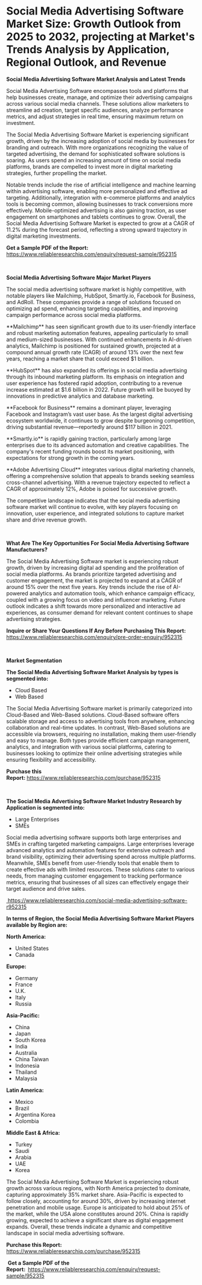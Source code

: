<p><h1>Social Media Advertising Software Market Size: Growth Outlook from 2025 to 2032, projecting at Market's Trends Analysis by Application, Regional Outlook, and Revenue</h1></p><p><strong>Social Media Advertising Software Market Analysis and Latest Trends</strong></p>
<p><p>Social Media Advertising Software encompasses tools and platforms that help businesses create, manage, and optimize their advertising campaigns across various social media channels. These solutions allow marketers to streamline ad creation, target specific audiences, analyze performance metrics, and adjust strategies in real time, ensuring maximum return on investment.</p><p>The Social Media Advertising Software Market is experiencing significant growth, driven by the increasing adoption of social media by businesses for branding and outreach. With more organizations recognizing the value of targeted advertising, the demand for sophisticated software solutions is soaring. As users spend an increasing amount of time on social media platforms, brands are compelled to invest more in digital marketing strategies, further propelling the market.</p><p>Notable trends include the rise of artificial intelligence and machine learning within advertising software, enabling more personalized and effective ad targeting. Additionally, integration with e-commerce platforms and analytics tools is becoming common, allowing businesses to track conversions more effectively. Mobile-optimized advertising is also gaining traction, as user engagement on smartphones and tablets continues to grow. Overall, the Social Media Advertising Software Market is expected to grow at a CAGR of 11.2% during the forecast period, reflecting a strong upward trajectory in digital marketing investments.</p></p>
<p><strong>Get a Sample PDF of the Report:&nbsp;</strong> <a href="https://www.reliableresearchiq.com/enquiry/request-sample/952315?utm_campaign=3138&utm_medium=2&utm_source=Github&utm_content=ia&utm_term=17042025&utm_id=social-media-advertising-software">https://www.reliableresearchiq.com/enquiry/request-sample/952315</a></p>
<p>&nbsp;</p>
<p><strong>Social Media Advertising Software Major Market Players</strong></p>
<p><p>The social media advertising software market is highly competitive, with notable players like Mailchimp, HubSpot, Smartly.io, Facebook for Business, and AdRoll. These companies provide a range of solutions focused on optimizing ad spend, enhancing targeting capabilities, and improving campaign performance across social media platforms.</p><p>**Mailchimp** has seen significant growth due to its user-friendly interface and robust marketing automation features, appealing particularly to small and medium-sized businesses. With continued enhancements in AI-driven analytics, Mailchimp is positioned for sustained growth, projected at a compound annual growth rate (CAGR) of around 13% over the next few years, reaching a market share that could exceed $1 billion.</p><p>**HubSpot** has also expanded its offerings in social media advertising through its inbound marketing platform. Its emphasis on integration and user experience has fostered rapid adoption, contributing to a revenue increase estimated at $1.6 billion in 2022. Future growth will be buoyed by innovations in predictive analytics and database marketing.</p><p>**Facebook for Business** remains a dominant player, leveraging Facebook and Instagram’s vast user base. As the largest digital advertising ecosystem worldwide, it continues to grow despite burgeoning competition, driving substantial revenue—reportedly around $117 billion in 2021.</p><p>**Smartly.io** is rapidly gaining traction, particularly among large enterprises due to its advanced automation and creative capabilities. The company's recent funding rounds boost its market positioning, with expectations for strong growth in the coming years.</p><p>**Adobe Advertising Cloud** integrates various digital marketing channels, offering a comprehensive solution that appeals to brands seeking seamless cross-channel advertising. With a revenue trajectory expected to reflect a CAGR of approximately 12%, Adobe is poised for successive growth.</p><p>The competitive landscape indicates that the social media advertising software market will continue to evolve, with key players focusing on innovation, user experience, and integrated solutions to capture market share and drive revenue growth.</p></p>
<p>&nbsp;</p>
<p><strong>What Are The Key Opportunities For Social Media Advertising Software Manufacturers?</strong></p>
<p><p>The Social Media Advertising Software market is experiencing robust growth, driven by increasing digital ad spending and the proliferation of social media platforms. As brands prioritize targeted advertising and customer engagement, the market is projected to expand at a CAGR of around 15% over the next five years. Key trends include the rise of AI-powered analytics and automation tools, which enhance campaign efficacy, coupled with a growing focus on video and influencer marketing. Future outlook indicates a shift towards more personalized and interactive ad experiences, as consumer demand for relevant content continues to shape advertising strategies.</p></p>
<p><strong>Inquire or Share Your Questions If Any Before Purchasing This Report:</strong> <a href="https://www.reliableresearchiq.com/enquiry/pre-order-enquiry/952315?utm_campaign=3138&utm_medium=2&utm_source=Github&utm_content=ia&utm_term=17042025&utm_id=social-media-advertising-software">https://www.reliableresearchiq.com/enquiry/pre-order-enquiry/952315</a></p>
<p>&nbsp;</p>
<p><strong>Market Segmentation</strong></p>
<p><strong>The Social Media Advertising Software Market Analysis by types is segmented into:</strong></p>
<p><ul><li>Cloud Based</li><li>Web Based</li></ul></p>
<p><p>The Social Media Advertising Software market is primarily categorized into Cloud-Based and Web-Based solutions. Cloud-Based software offers scalable storage and access to advertising tools from anywhere, enhancing collaboration and real-time updates. In contrast, Web-Based solutions are accessible via browsers, requiring no installation, making them user-friendly and easy to manage. Both types provide efficient campaign management, analytics, and integration with various social platforms, catering to businesses looking to optimize their online advertising strategies while ensuring flexibility and accessibility.</p></p>
<p><strong>Purchase this Report:&nbsp;</strong><a href="https://www.reliableresearchiq.com/purchase/952315?utm_campaign=3138&utm_medium=2&utm_source=Github&utm_content=ia&utm_term=17042025&utm_id=social-media-advertising-software">https://www.reliableresearchiq.com/purchase/952315</a></p>
<p>&nbsp;</p>
<p><strong>The Social Media Advertising Software Market Industry Research by Application is segmented into:</strong></p>
<p><ul><li>Large Enterprises</li><li>SMEs</li></ul></p>
<p><p>Social media advertising software supports both large enterprises and SMEs in crafting targeted marketing campaigns. Large enterprises leverage advanced analytics and automation features for extensive outreach and brand visibility, optimizing their advertising spend across multiple platforms. Meanwhile, SMEs benefit from user-friendly tools that enable them to create effective ads with limited resources. These solutions cater to various needs, from managing customer engagement to tracking performance metrics, ensuring that businesses of all sizes can effectively engage their target audience and drive sales.</p></p>
<p><a href="https://www.reliableresearchiq.com/social-media-advertising-software-r952315?utm_campaign=3138&utm_medium=2&utm_source=Github&utm_content=ia&utm_term=17042025&utm_id=social-media-advertising-software">&nbsp;https://www.reliableresearchiq.com/social-media-advertising-software-r952315</a></p>
<p><strong>In terms of Region, the Social Media Advertising Software Market Players available by Region are:</strong></p>
<p>
    <p> <strong> North America: </strong>
        <ul>
            <li>United States</li>
            <li>Canada</li>
        </ul>
        </p> 
    <p> <strong> Europe: </strong>
        <ul>
            <li>Germany</li>
            <li>France</li>
            <li>U.K.</li>
            <li>Italy</li>
            <li>Russia</li>
        </ul>
        </p> 
    <p> <strong> Asia-Pacific: </strong>
        <ul>
            <li>China</li>
            <li>Japan</li>
            <li>South Korea</li>
            <li>India</li>
            <li>Australia</li>
            <li>China Taiwan</li>
            <li>Indonesia</li>
            <li>Thailand</li>
            <li>Malaysia</li>
        </ul>
        </p> 
    <p> <strong> Latin America: </strong>
        <ul>
            <li>Mexico</li>
            <li>Brazil</li>
            <li>Argentina Korea</li>
            <li>Colombia</li>
        </ul>
        </p> 
    <p> <strong> Middle East & Africa: </strong>
        <ul>
            <li>Turkey</li>
            <li>Saudi</li>
            <li>Arabia</li>
            <li>UAE</li>
            <li>Korea</li>
        </ul>
    </p>
    </p>
<p><p>The Social Media Advertising Software Market is experiencing robust growth across various regions, with North America projected to dominate, capturing approximately 35% market share. Asia-Pacific is expected to follow closely, accounting for around 30%, driven by increasing internet penetration and mobile usage. Europe is anticipated to hold about 25% of the market, while the USA alone constitutes around 20%. China is rapidly growing, expected to achieve a significant share as digital engagement expands. Overall, these trends indicate a dynamic and competitive landscape in social media advertising software.</p></p>
<p><strong>Purchase this Report: </strong><a href="https://www.reliableresearchiq.com/purchase/952315?utm_campaign=3138&utm_medium=2&utm_source=Github&utm_content=ia&utm_term=17042025&utm_id=social-media-advertising-software">https://www.reliableresearchiq.com/purchase/952315</a></p>
<p>&nbsp;<strong>Get a Sample PDF of the Report:&nbsp;&nbsp;</strong><a href="https://www.reliableresearchiq.com/enquiry/request-sample/952315?utm_campaign=3138&utm_medium=2&utm_source=Github&utm_content=ia&utm_term=17042025&utm_id=social-media-advertising-software">https://www.reliableresearchiq.com/enquiry/request-sample/952315</a></p>
<p><strong></strong></p>
<p><p></p><p></p><p></p></p>